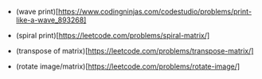 - (wave print)[https://www.codingninjas.com/codestudio/problems/print-like-a-wave_893268]

- (spiral print)[https://leetcode.com/problems/spiral-matrix/]

- (transpose of matrix)[https://leetcode.com/problems/transpose-matrix/]

- (rotate image/matrix)[https://leetcode.com/problems/rotate-image/]

